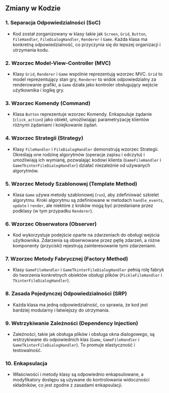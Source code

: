## Zmiany w Kodzie

### 1. Separacja Odpowiedzialności (SoC)
   - Kod został zorganizowany w klasy takie jak `Screen`, `Grid`, `Button`, `FileHandler`, `FileDialogHandler`, `Renderer` i `Game`. Każda klasa ma konkretną odpowiedzialność, co przyczynia się do lepszej organizacji i utrzymania kodu.

### 2. Wzorzec Model-View-Controller (MVC)
   - Klasy `Grid`, `Renderer` i `Game` wspólnie reprezentują wzorzec MVC. `Grid` to model reprezentujący stan gry, `Renderer` to widok odpowiedzialny za renderowanie grafiki, a `Game` działa jako kontroler obsługujący wejście użytkownika i logikę gry.

### 3. Wzorzec Komendy (Command)
   - Klasa `Button` reprezentuje wzorzec Komendy. Enkapsuluje żądanie (`click_action`) jako obiekt, umożliwiając parametryzację klientów różnymi żądaniami i kolejkowanie żądań.

### 4. Wzorzec Strategii (Strategy)
   - Klasy `FileHandler` i `FileDialogHandler` demonstrują wzorzec Strategii. Określają one rodzinę algorytmów (operacje zapisu i odczytu) i umożliwiają ich wymianę, pozwalając kodowi klienta (`GameFileHandler` i `GameTkinterFileDialogHandler`) działać niezależnie od używanych algorytmów.

### 5. Wzorzec Metody Szablonowej (Template Method)
   - Klasa `Game` używa metody szablonowej (`run`), aby zdefiniować szkielet algorytmu. Kroki algorytmu są zdefiniowane w metodach `handle_events`, `update` i `render`, ale niektóre z kroków mogą być przesłaniane przez podklasy (w tym przypadku `Renderer`).

### 6. Wzorzec Obserwatora (Observer)
   - Kod wykorzystuje podejście oparte na zdarzeniach do obsługi wejścia użytkownika. Zdarzenia są obserwowane przez pętlę zdarzeń, a różne komponenty (przyciski) rejestrują zainteresowanie tymi zdarzeniami.

### 7. Wzorzec Metody Fabrycznej (Factory Method)
   - Klasy `GameFileHandler` i `GameTkinterFileDialogHandler` pełnią rolę fabryk do tworzenia konkretnych obiektów obsługi plików (`PickleFileHandler` i `TkinterFileDialogHandler`).

### 8. Zasada Pojedynczej Odpowiedzialności (SRP)
   - Każda klasa ma jedną odpowiedzialność, co sprawia, że kod jest bardziej modularny i łatwiejszy do utrzymania.

### 9. Wstrzykiwanie Zależności (Dependency Injection)
   - Zależności, takie jak obsługa plików i obsługa okna dialogowego, są wstrzykiwane do odpowiednich klas (`Game`, `GameFileHandler` i `GameTkinterFileDialogHandler`). To promuje elastyczność i testowalność.

### 10. Enkapsulacja
   - Właściwości i metody klasy są odpowiednio enkapsulowane, a modyfikatory dostępu są używane do kontrolowania widoczności składników, co jest zgodne z zasadami enkapsulacji.
